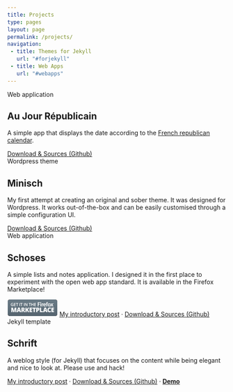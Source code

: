 ```yaml
---
title: Projects
type: pages
layout: page
permalink: /projects/
navigation:
 - title: Themes for Jekyll
   url: "#forjekyll"
 - title: Web Apps
   url: "#webapps"
---
```


<!-- Au Jour Républicain -->
<section class="recent nohov">
        <span class="top">Web application</span>
        <h2>Au Jour Républicain</h2>
        <div class="excerpt">
            <p>A simple app that displays the date according to the <a href="http://en.wikipedia.org/wiki/French_Republican_Calendar">French republican calendar</a>.</p>
        </div>
        <span class="top">
            <a href="https://github.com/Schoewilliam/aujourrepublicain">Download &amp; Sources (Github)</a>
        </span>
</section>


<!-- Minisch -->
<section class="recent nohov">
        <span class="top">Wordpress theme</span>
        <h2>Minisch</h2>
        <div class="excerpt">
            <p>My first attempt at creating an original and sober theme. It was designed for Wordpress. It works out-of-the-box and can be easily customised through a simple configuration UI.</p>
        </div>
        <span class="top">
            <a href="https://github.com/Schoewilliam/minisch">Download &amp; Sources (Github)</a>
        </span>
</section>


<!-- Schoses -->
<section class="recent nohov">
        <span class="top">Web application</span>
        <h2>Schoses</h2>
        <div class="excerpt">
            <p>A simple lists and notes application. I designed it in the first place to experiment with the open web app standard. It is available in the Firefox Marketplace!</p>
        </div>
        <a href="https://marketplace.firefox.com/app/schoses"><img src="/images/firefox-marketplace-badge.png" alt="Get it in the Firefox Marketplace"></a>
        <span class="top">
            <a href="/2013/08/11/schoses-disponible-sur-le-firefox-marketplace-.html">My introductory post</a> ·
            <a href="https://github.com/Schoewilliam/Schoses">Download &amp; Sources (Github)</a>
        </span>
</section>


<!-- Schrift -->
<section class="recent nohov">
        <span class="top">Jekyll template</span>
        <h2>Schrift</h2>
        <div class="excerpt">
            <p>A weblog style (for Jekyll) that focuses on the content while being elegant and nice to look at. Please use and hack!</p>
        </div>
        <span class="top">
            <a href="/2015/01/28/schrift-a-jekyll-template-designed-for-prose-.html">My introductory post</a> ·
            <a href="https://github.com/Schoewilliam/Schrift">Download &amp; Sources (Github)</a> ·
            <a href="http://schrift.schoewilliam.fr/"><strong>Demo</strong></a>
        </span>
</section>